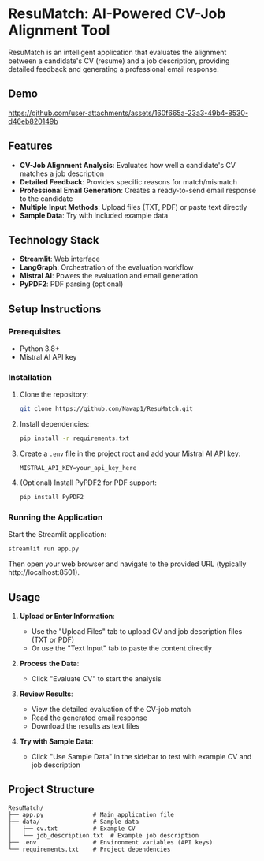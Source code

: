 # ResuMatch: AI-Powered CV-Job Alignment Tool

ResuMatch is an intelligent application that evaluates the alignment between a candidate's CV (resume) and a job description, providing detailed feedback and generating a professional email response.


## Demo


https://github.com/user-attachments/assets/160f665a-23a3-49b4-8530-d46eb820149b



## Features

- **CV-Job Alignment Analysis**: Evaluates how well a candidate's CV matches a job description
- **Detailed Feedback**: Provides specific reasons for match/mismatch
- **Professional Email Generation**: Creates a ready-to-send email response to the candidate
- **Multiple Input Methods**: Upload files (TXT, PDF) or paste text directly
- **Sample Data**: Try with included example data

## Technology Stack

- **Streamlit**: Web interface
- **LangGraph**: Orchestration of the evaluation workflow
- **Mistral AI**: Powers the evaluation and email generation
- **PyPDF2**: PDF parsing (optional)

## Setup Instructions

### Prerequisites

- Python 3.8+
- Mistral AI API key

### Installation

1. Clone the repository:
   ```bash
   git clone https://github.com/Nawap1/ResuMatch.git
   ```

2. Install dependencies:
   ```bash
   pip install -r requirements.txt
   ```

3. Create a `.env` file in the project root and add your Mistral AI API key:
   ```
   MISTRAL_API_KEY=your_api_key_here
   ```

4. (Optional) Install PyPDF2 for PDF support:
   ```bash
   pip install PyPDF2
   ```

### Running the Application

Start the Streamlit application:
```bash
streamlit run app.py
```

Then open your web browser and navigate to the provided URL (typically http://localhost:8501).

## Usage

1. **Upload or Enter Information**:
   - Use the "Upload Files" tab to upload CV and job description files (TXT or PDF)
   - Or use the "Text Input" tab to paste the content directly

2. **Process the Data**:
   - Click "Evaluate CV" to start the analysis

3. **Review Results**:
   - View the detailed evaluation of the CV-job match
   - Read the generated email response
   - Download the results as text files

4. **Try with Sample Data**:
   - Click "Use Sample Data" in the sidebar to test with example CV and job description

## Project Structure

```
ResuMatch/
├── app.py              # Main application file
├── data/               # Sample data
│   ├── cv.txt          # Example CV
│   └── job_description.txt  # Example job description
├── .env                # Environment variables (API keys)
└── requirements.txt    # Project dependencies
```

